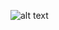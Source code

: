 ![alt text](https://github.com/nothilsevsaf/speedcode_flutter/blob/main/lib/UiApps/foodApp1/foodApp1.jpg?raw=true)